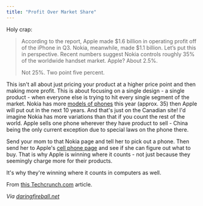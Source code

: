 ```yaml
---
title: "Profit Over Market Share"
---
```

<p>Holy crap:</p>
<blockquote><p>According to the report, Apple made $1.6 billion in operating profit off of the iPhone in Q3. Nokia, meanwhile, made $1.1 billion. Let’s put this in perspective. Recent numbers suggest Nokia controls roughly 35% of the worldwide handset market. Apple? About 2.5%.</p>
<p>Not 25%. Two point five percent.</p></blockquote>
<p>This isn't all about just pricing your product at a higher price point and then making more profit.  This is about focusing on a single design - a single product - when everyone else is trying to hit every single segment of the market.  Nokia has more <a href="http://www.nokia.ca/find-products/phones">models of phones</a> this year (approx. 35) then Apple will put out in the next 10 years.  And that's just on the Canadian site!  I'd imagine Nokia has more variations than that if you count the rest of the world.  Apple sells one phone wherever they have product to sell - China being the only current exception due to special laws on the phone there.</p>
<p>Send your mom to that Nokia page and tell her to pick out a phone.  Then send her to Apple's <a href="http://www.apple.com/iphone/">cell phone page</a> and see if she can figure out what to buy.  That is why Apple is winning where it counts - not just because they seemingly charge more for their products.</p>
<p>It's why they're winning where it counts in computers as well.</p>
<p>From <a href="http://www.techcrunch.com/2009/11/11/while-rivals-jockey-for-market-share-apple-bathes-in-profits/">this Techcrunch.com</a> article.</p>
<p><em>Via <a href="http://daringfireball.net/linked/2009/11/11/siegler-market-share">daringfireball.net</a></em></p>
